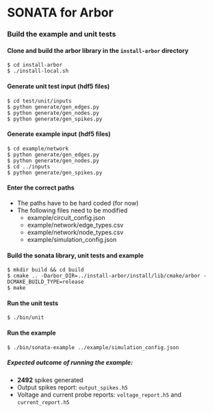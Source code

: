 # SONATA for Arbor

### Build the example and unit tests
#### Clone and build the arbor library in the `install-arbor` directory
```
$ cd install-arbor
$ ./install-local.sh
```
#### Generate unit test input (hdf5 files)
```
$ cd test/unit/inputs
$ python generate/gen_edges.py
$ python generate/gen_nodes.py
$ python generate/gen_spikes.py
```

#### Generate example input (hdf5 files)
```
$ cd example/network
$ python generate/gen_edges.py
$ python generate/gen_nodes.py
$ cd ../inputs
$ python generate/gen_spikes.py
```
#### Enter the correct paths
* The paths have to be hard coded (for now)
* The following files need to be modified
  * example/circuit_config.json
  * example/network/edge_types.csv
  * example/network/node_types.csv
  * example/simulation_config.json



#### Build the sonata library, unit tests and example
```
$ mkdir build && cd build
$ cmake .. -Darbor_DIR=../install-arbor/install/lib/cmake/arbor -DCMAKE_BUILD_TYPE=release
$ make
```

#### Run the unit tests
```
$ ./bin/unit
```

#### Run the example
```
$ ./bin/sonata-example ../example/simulation_config.json
```
##### Expected outcome of running the example:
* **2492** spikes generated
* Output spikes report: `output_spikes.h5`
* Voltage and current probe reports: `voltage_report.h5` and `current_report.h5`

